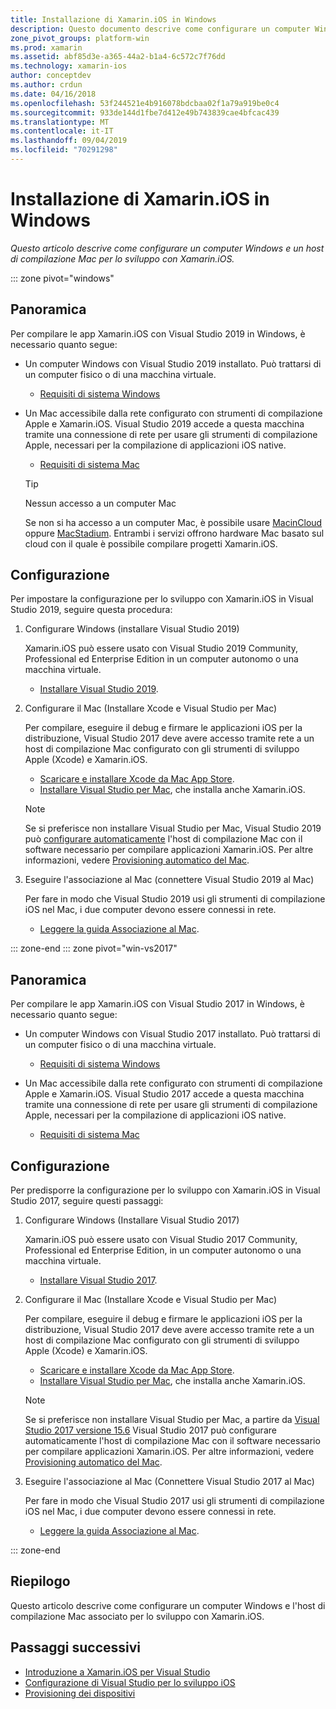 ```yaml
---
title: Installazione di Xamarin.iOS in Windows
description: Questo documento descrive come configurare un computer Windows, configurare un host di compilazione Mac e associare Windows al Mac per lo sviluppo di Xamarin.iOS.
zone_pivot_groups: platform-win
ms.prod: xamarin
ms.assetid: abf85d3e-a365-44a2-b1a4-6c572c7f76dd
ms.technology: xamarin-ios
author: conceptdev
ms.author: crdun
ms.date: 04/16/2018
ms.openlocfilehash: 53f244521e4b916078bdcbaa02f1a79a919be0c4
ms.sourcegitcommit: 933de144d1fbe7d412e49b743839cae4bfcac439
ms.translationtype: MT
ms.contentlocale: it-IT
ms.lasthandoff: 09/04/2019
ms.locfileid: "70291298"
---
```

# <a name="installing-xamarinios-on-windows"></a>Installazione di Xamarin.iOS in Windows

_Questo articolo descrive come configurare un computer Windows e un host di compilazione Mac per lo sviluppo con Xamarin.iOS._

::: zone pivot="windows"

## <a name="overview"></a>Panoramica

Per compilare le app Xamarin.iOS con Visual Studio 2019 in Windows, è necessario quanto segue:

- Un computer Windows con Visual Studio 2019 installato. Può trattarsi di un computer fisico o di una macchina virtuale.

  - [Requisiti di sistema Windows](~/cross-platform/get-started/requirements.md#windows-requirements)

- Un Mac accessibile dalla rete configurato con strumenti di compilazione Apple e Xamarin.iOS. Visual Studio 2019 accede a questa macchina tramite una connessione di rete per usare gli strumenti di compilazione Apple, necessari per la compilazione di applicazioni iOS native.

  - [Requisiti di sistema Mac](~/cross-platform/get-started/requirements.md#macos-requirements)

  > [!TIP]
  > Nessun accesso a un computer Mac
  >
  > Se non si ha accesso a un computer Mac, è possibile usare [MacinCloud](https://www.macincloud.com/pages/visual-studio-mac.html) oppure [MacStadium](https://www.macstadium.com/). Entrambi i servizi offrono hardware Mac basato sul cloud con il quale è possibile compilare progetti Xamarin.iOS.

## <a name="setup"></a>Configurazione

Per impostare la configurazione per lo sviluppo con Xamarin.iOS in Visual Studio 2019, seguire questa procedura:

1. Configurare Windows (installare Visual Studio 2019)

    Xamarin.iOS può essere usato con Visual Studio 2019 Community, Professional ed Enterprise Edition in un computer autonomo o una macchina virtuale.

    - [Installare Visual Studio 2019](~/get-started/installation/windows.md).

2. Configurare il Mac (Installare Xcode e Visual Studio per Mac)

    Per compilare, eseguire il debug e firmare le applicazioni iOS per la distribuzione, Visual Studio 2017 deve avere accesso tramite rete a un host di compilazione Mac configurato con gli strumenti di sviluppo Apple (Xcode) e Xamarin.iOS.

    - [Scaricare e installare Xcode da Mac App Store](https://itunes.apple.com/us/app/xcode/id497799835?mt=12).
    - [Installare Visual Studio per Mac](https://docs.microsoft.com/visualstudio/mac/installation), che installa anche Xamarin.iOS.

    > [!NOTE]
    > Se si preferisce non installare Visual Studio per Mac, Visual Studio 2019 può [configurare automaticamente](https://docs.microsoft.com/visualstudio/releasenotes/vs2017-relnotes#automatic-macos-provisioning) l'host di compilazione Mac con il software necessario per compilare applicazioni Xamarin.iOS.
    > Per altre informazioni, vedere [Provisioning automatico del Mac](~/ios/get-started/installation/windows/connecting-to-mac/index.md#automatic-mac-provisioning).

3. Eseguire l'associazione al Mac (connettere Visual Studio 2019 al Mac)

    Per fare in modo che Visual Studio 2019 usi gli strumenti di compilazione iOS nel Mac, i due computer devono essere connessi in rete.

    - [Leggere la guida Associazione al Mac](~/ios/get-started/installation/windows/connecting-to-mac/index.md).

::: zone-end
::: zone pivot="win-vs2017"

## <a name="overview"></a>Panoramica

Per compilare le app Xamarin.iOS con Visual Studio 2017 in Windows, è necessario quanto segue:

- Un computer Windows con Visual Studio 2017 installato. Può trattarsi di un computer fisico o di una macchina virtuale.
  - [Requisiti di sistema Windows](~/cross-platform/get-started/requirements.md#windows-requirements)

- Un Mac accessibile dalla rete configurato con strumenti di compilazione Apple e Xamarin.iOS. Visual Studio 2017 accede a questa macchina tramite una connessione di rete per usare gli strumenti di compilazione Apple, necessari per la compilazione di applicazioni iOS native.
  - [Requisiti di sistema Mac](~/cross-platform/get-started/requirements.md#macos-requirements)

## <a name="setup"></a>Configurazione

Per predisporre la configurazione per lo sviluppo con Xamarin.iOS in Visual Studio 2017, seguire questi passaggi:

1. Configurare Windows (Installare Visual Studio 2017)

    Xamarin.iOS può essere usato con Visual Studio 2017 Community, Professional ed Enterprise Edition, in un computer autonomo o una macchina virtuale.

    - [Installare Visual Studio 2017](~/get-started/installation/windows.md).

2. Configurare il Mac (Installare Xcode e Visual Studio per Mac)

    Per compilare, eseguire il debug e firmare le applicazioni iOS per la distribuzione, Visual Studio 2017 deve avere accesso tramite rete a un host di compilazione Mac configurato con gli strumenti di sviluppo Apple (Xcode) e Xamarin.iOS.

    - [Scaricare e installare Xcode da Mac App Store](https://itunes.apple.com/us/app/xcode/id497799835?mt=12).
    - [Installare Visual Studio per Mac](https://docs.microsoft.com/visualstudio/mac/installation), che installa anche Xamarin.iOS.

    > [!NOTE]
    > Se si preferisce non installare Visual Studio per Mac, a partire da [Visual Studio 2017 versione 15.6](https://docs.microsoft.com/visualstudio/releasenotes/vs2017-relnotes#automatic-macos-provisioning) Visual Studio 2017 può configurare automaticamente l'host di compilazione Mac con il software necessario per compilare applicazioni Xamarin.iOS. Per altre informazioni, vedere [Provisioning automatico del Mac](~/ios/get-started/installation/windows/connecting-to-mac/index.md#automatic-mac-provisioning).

3. Eseguire l'associazione al Mac (Connettere Visual Studio 2017 al Mac)

    Per fare in modo che Visual Studio 2017 usi gli strumenti di compilazione iOS nel Mac, i due computer devono essere connessi in rete.

    - [Leggere la guida Associazione al Mac](~/ios/get-started/installation/windows/connecting-to-mac/index.md).

::: zone-end

## <a name="summary"></a>Riepilogo

Questo articolo descrive come configurare un computer Windows e l'host di compilazione Mac associato per lo sviluppo con Xamarin.iOS.

## <a name="next-steps"></a>Passaggi successivi

- [Introduzione a Xamarin.iOS per Visual Studio](introduction-to-xamarin-ios-for-visual-studio.md)
- [Configurazione di Visual Studio per lo sviluppo iOS](config-options.md)
- [Provisioning dei dispositivi](~/ios/get-started/installation/device-provisioning/index.md)
